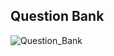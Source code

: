 ## Question Bank

![Question_Bank](https://github.com/user-attachments/assets/e3b35cd3-e881-4000-af31-74e8b70adff8)
